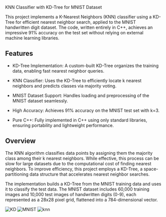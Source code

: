 
KNN Classifier with KD-Tree for MNIST Dataset

This project implements a K-Nearest Neighbors (KNN) classifier using a KD-Tree for efficient nearest neighbor search, applied to the MNIST handwritten digit dataset. The code, written entirely in C++, achieves an impressive 91% accuracy on the test set without relying on external machine learning libraries.


## Features

- KD-Tree Implementation: A custom-built KD-Tree organizes the training data, enabling fast nearest neighbor queries.



- KNN Classifier: Uses the KD-Tree to efficiently locate k nearest neighbors and predicts classes via majority voting.



- MNIST Dataset Support: Handles loading and preprocessing of the MNIST dataset seamlessly.



- High Accuracy: Achieves 91% accuracy on the MNIST test set with k=3.



- Pure C++: Fully implemented in C++ using only standard libraries, ensuring portability and lightweight performance.


## Overview

The KNN algorithm classifies data points by assigning them the majority class among their k nearest neighbors. While effective, this process can be slow for large datasets due to the computational cost of finding nearest neighbors. To improve efficiency, this project employs a KD-Tree, a space-partitioning data structure that accelerates nearest neighbor searches.

The implementation builds a KD-Tree from the MNIST training data and uses it to classify the test data. The MNIST dataset includes 60,000 training images and 10,000 test images of handwritten digits (0-9), each represented as a 28x28 pixel grid, flattened into a 784-dimensional vector.


![KD](https://github.com/user-attachments/assets/cd20e238-095b-47f1-a3f4-6beaac93ed51)
![MNIST](https://github.com/user-attachments/assets/59fe27c2-3140-4d35-b0c0-db670db7fa95)
![knn](https://github.com/user-attachments/assets/f521f5b1-516f-4b07-ae6d-66cdacb89879)
